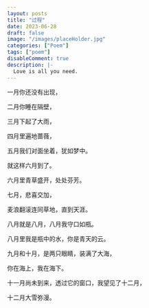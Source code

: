 ```yaml
---
layout: posts
title: "过程"
date: 2023-06-28
draft: false
image: "/images/placeHolder.jpg"
categories: ["Poem"]
tags: ["poem"]
disableComment: true
description: |-
  Love is all you need.
---
```


一月你还没有出现，

二月你睡在隔壁，

三月下起了大雨，

四月里遍地蔷薇，

五月我们对面坐着，犹如梦中。

就这样六月到了。

六月里青草盛开，处处芬芳。

七月，悲喜交加，

麦浪翻滚连同草地，直到天涯。

八月就是八月，八月我守口如瓶。

八月里我是瓶中的水，你是青天的云。

九月和十月，是两只眼睛，装满了大海，

你在海上，我在海下。

十一月尚未到来，透过它的窗口，我望见了十二月，

十二月大雪弥漫。